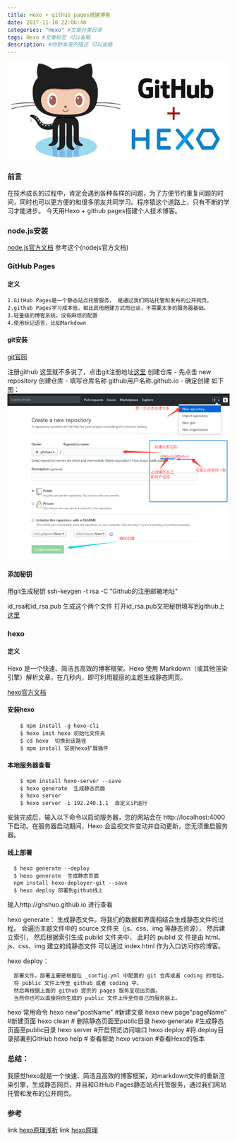 ```yaml
---
title: Hexo + github pages搭建博客
date: 2017-11-10 22:06:40
categories: "Hexo" #文章分类目录
tags: Hexo #文章标签 可以省略
description: #你對本頁的描述 可以省略
---
```


![2017年年度总结](/images/hexo-github.jpg)
<!-- more -->

### 前言
  在技术成长的过程中，肯定会遇到各种各样的问题，为了方便节约重复问题的时间，同时也可以更方便的和很多朋友共同学习。程序猿这个道路上，只有不断的学习才能进步。
今天用Hexo + github pages搭建个人技术博客。

### node.js安装
  [node.js官方文档](https://nodejs.org/en/)
  参考这个(nodejs官方文档)



### GitHub Pages
#### 定义
    1.GitHub Pages是一个静态站点托管服务， 是通过我们网站托管和发布的公开网页。
    2.github Pages学习成本低，相比其他搭建方式而已谈，不需要太多的服务器基础。
    3.轻量级的博客系统，没有麻烦的配置
    4.使用标记语言，比如Markdown

#### git安装
 [git官网](https://git-scm.com/)

  注册github
这里就不多说了，点击git注册地址[这里](https://github.com/join?source=header)
 创建仓库
      - 先点击 new repository 创建仓库
      - 填写仓库名称    github用户名称.github.io
      - 确定创建
  如下图：
![创建github](/images/github.png)

#### 添加秘钥
用git生成秘钥 ssh-keygen -t rsa -C "Github的注册邮箱地址"

id_rsa和id_rsa.pub 生成这个两个文件 打开id_rsa.pub文把秘钥填写到github上[这里](https://github.com/settings/keys)

### hexo
#### 定义
Hexo 是一个快速、简洁且高效的博客框架。Hexo 使用 Markdown（或其他渲染引擎）解析文章，在几秒内，即可利用靓丽的主题生成静态网页。

[hexo官方文档](https://github.com/settings/keys)

#### 安装hexo

```
    $ npm install -g hexo-cli
    $ hexo init hexo 初始化文件夹
    $ cd hexo  切换到该路径
    $ npm install 安装hexo扩展插件
``` 
  #### 本地服务器查看
``` 
    $ npm install hexo-server --save
    $ hexo generate  生成静态页面
    $ hexo server
    $ hexo server -i 192.240.1.1  自定义iP运行
``` 
安装完成后，输入以下命令以启动服务器，您的网站会在 http://localhost:4000 下启动。在服务器启动期间，Hexo 会监视文件变动并自动更新，您无须重启服务器。

  #### 线上部署
      $ hexo generate --deploy
      $ hexo generate  生成静态页面
      npm install hexo-deployer-git --save
      $ hexo deploy 部署到github线上

输入http://ghshuo.github.io 进行查看

hexo generate：
      生成静态文件。将我们的数据和界面相结合生成静态文件的过程。
      会遍历主题文件中的 source 文件夹（js、css、img 等静态资源），
      然后建立索引，
      然后根据索引生成 pubild 文件夹中，
      此时的 publid 文    件是由 html、 js、css、img 建立的纯静态文件
      可以通过 index.html 作为入口访问你的博客。

hexo deploy：

      部署文件。部署主要是根据在 _config.yml 中配置的 git 仓库或者 coding 的地址，
      将 public 文件上传至 github 或者 coding 中。
      然后再根据上面的 github 提供的 pages 服务呈现出页面。
      当然你也可以直接将你生成的 public 文件上传至你自己的服务器上。

 hexo 常用命令
      hexo new"postName" #新建文章
      hexo new page"pageName" #新建页面
      hexo clean # 删除静态页面至public目录
      hexo generate #生成静态页面至public目录
      hexo server #开启预览访问端口
      hexo deploy #将.deploy目录部署到GitHub
      hexo help # 查看帮助
      hexo version #查看Hexo的版本



### 总结：
我感觉hexo就是一个快速、简洁且高效的博客框架，对markdown文件的重新渲染引擎，生成静态网页，并且和GitHub Pages静态站点托管服务，通过我们网站托管和发布的公开网页。



### 参考
link [hexo原理浅析](https://segmentfault.com/a/1190000008784436)
link [hexo原理](https://juejin.im/post/598eeaff5188257d592e55bb#heading-1)